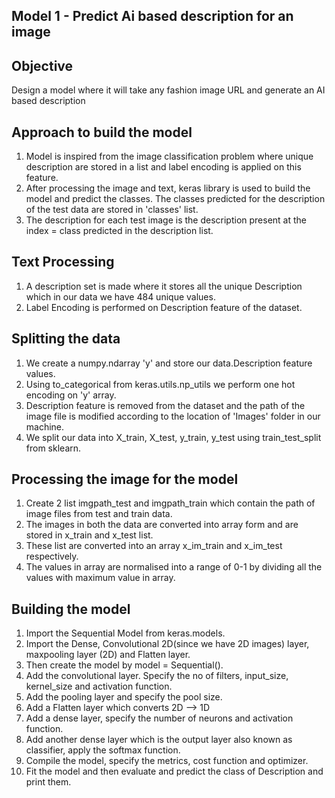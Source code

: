 ## Model 1 - Predict Ai based description for an image

## Objective
Design a model where it will take any fashion image URL and
generate an AI based description

## Approach to build the model
1. Model is inspired from the image classification problem where unique description are stored in a list and label encoding is applied on this feature. 
2. After processing the image and text, keras library is used to build the model and predict the classes. The classes predicted for the description of the test data are stored in 'classes' list.
3. The description for each test image is the description present at the index = class predicted in the description list.

## Text Processing
1. A description set is made where it stores all the unique Description which in our data we have 484 unique values.
2. Label Encoding is performed on Description feature of the dataset.

## Splitting the data
1. We create a numpy.ndarray 'y' and store our data.Description feature values. 
2. Using to_categorical from keras.utils.np_utils we perform one hot encoding on 'y' array.
3. Description feature is removed from the dataset and the path of the image file is modified according to the location of 'Images' folder in our machine.
4. We split our data into X_train, X_test, y_train, y_test using train_test_split from sklearn.

## Processing the image for the model
1. Create 2 list imgpath_test and imgpath_train which contain the path of image files from test and train data.
2. The images in both the data are converted into array form and are stored in x_train and x_test list.
3. These list are converted into an array x_im_train and x_im_test respectively. 
4. The values in array are normalised into a range of 0-1 by dividing all the values with maximum value in array.

## Building the model
1. Import the Sequential Model from keras.models.
2. Import the Dense, Convolutional 2D(since we have 2D images) layer, maxpooling layer (2D) and Flatten layer.
3. Then create the model by model = Sequential().
4. Add the convolutional layer. Specify the no of filters, input_size, kernel_size and activation function.
5. Add the pooling layer and specify the pool size.
6. Add a Flatten layer which converts 2D --> 1D
7. Add a dense layer, specify the number of neurons and activation function.
8. Add another dense layer which is the output layer also known as classifier, apply the softmax function.
9. Compile the model, specify the metrics, cost function and optimizer.
10. Fit the model and then evaluate and predict the class of Description and print them. 
